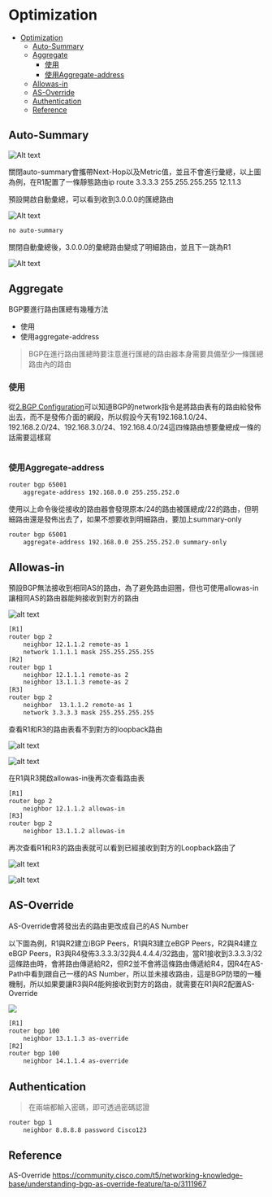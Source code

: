 # Optimization # 

- [Optimization](#optimization)
  - [Auto-Summary](#auto-summary)
  - [Aggregate](#aggregate)
    - [使用](#使用)
    - [使用Aggregate-address](#使用aggregate-address)
  - [Allowas-in](#allowas-in)
  - [AS-Override](#as-override)
  - [Authentication](#authentication)
  - [Reference](#reference)


## Auto-Summary ##

![Alt text](Image/image-1.png)

關閉auto-summary會攜帶Next-Hop以及Metric值，並且不會進行彙總，以上圖為例，在R1配置了一條靜態路由ip route 3.3.3.3 255.255.255.255 12.1.1.3 

預設開啟自動彙總，可以看到收到3.0.0.0的匯總路由

![Alt text](Image/image-2.png)

```bash
no auto-summary
```

關閉自動彙總後，3.0.0.0的彙總路由變成了明細路由，並且下一跳為R1

![Alt text](Image/image-3.png)

## Aggregate ## 

BGP要進行路由匯總有幾種方法</br>
- 使用
- 使用aggregate-address 

>BGP在進行路由匯總時要注意進行匯總的路由器本身需要具備至少一條匯總路由內的路由

### 使用 ###

從[2.BGP Configuration](2.BGP%20Configuration.md)可以知道BGP的network指令是將路由表有的路由給發佈出去，而不是發佈介面的網段，所以假設今天有192.168.1.0/24、192.168.2.0/24、192.168.3.0/24、192.168.4.0/24這四條路由想要彙總成一條的話需要這樣寫

```bash

```

### 使用Aggregate-address ### 

```bash
router bgp 65001 
    aggregate-address 192.168.0.0 255.255.252.0 
```

使用以上命令後從接收的路由器會發現原本/24的路由被匯總成/22的路由，但明細路由還是發佈出去了，如果不想要收到明細路由，要加上summary-only 

```bash
router bgp 65001
    aggregate-address 192.168.0.0 255.255.252.0 summary-only 
```

## Allowas-in ##

預設BGP無法接收到相同AS的路由，為了避免路由迴圈，但也可使用allowas-in讓相同AS的路由器能夠接收到對方的路由

![alt text](Image/allowas-in-1.png)

```bash
[R1]
router bgp 2
    neighbor 12.1.1.2 remote-as 1 
    network 1.1.1.1 mask 255.255.255.255
[R2]
router bgp 1
    neighbor 12.1.1.1 remote-as 2 
    neighbor 13.1.1.3 remote-as 2 
[R3]
router bgp 2
    neighbor  13.1.1.2 remote-as 1 
    network 3.3.3.3 mask 255.255.255.255 
```

查看R1和R3的路由表看不到對方的loopback路由

![alt text](Image/allowas-in-2.png)

![alt text](Image/allowas-in-3.png)

在R1與R3開啟allowas-in後再次查看路由表

```bash
[R1]
router bgp 2
    neighbor 12.1.1.2 allowas-in 
[R3]
router bgp 2
    neighbor 13.1.1.2 allowas-in 
```
再次查看R1和R3的路由表就可以看到已經接收到對方的Loopback路由了

![alt text](Image/allowas-in-4.png)

![alt text](Image/allowas-in-5.png)

## AS-Override ##

AS-Override會將發出去的路由更改成自己的AS Number

以下圖為例，R1與R2建立iBGP Peers，R1與R3建立eBGP Peers，R2與R4建立eBGP Peers，R3與R4發佈3.3.3.3/32與4.4.4.4/32路由，當R1接收到3.3.3.3/32這條路由時，會將路由傳遞給R2，但R2並不會將這條路由傳遞給R4，因R4在AS-Path中看到跟自己一樣的AS Number，所以並未接收路由，這是BGP防環的一種機制，所以如果要讓R3與R4能夠接收到對方的路由，就需要在R1與R2配置AS-Override

![](Image/as-override-1.png)

```bash
[R1]
router bgp 100
    neighbor 13.1.1.3 as-override 
[R2]
router bgp 100
    neighbor 14.1.1.4 as-override 
```

## Authentication ##

>在兩端都輸入密碼，即可透過密碼認證

```bash
router bgp 1
    neighbor 8.8.8.8 password Cisco123
```

## Reference ##

AS-Override https://community.cisco.com/t5/networking-knowledge-base/understanding-bgp-as-override-feature/ta-p/3111967